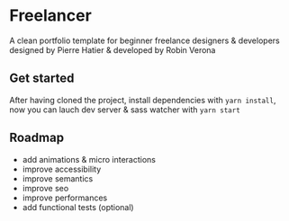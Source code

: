 # Freelancer
A clean portfolio template for beginner freelance designers & developers designed by Pierre Hatier & developed by Robin Verona

## Get started 

After having cloned the project, install dependencies with `yarn install`, now you can lauch dev server & sass watcher with `yarn start`

## Roadmap 
- add animations & micro interactions 
- improve accessibility 
- improve semantics 
- improve seo
- improve performances 
- add functional tests (optional) 
